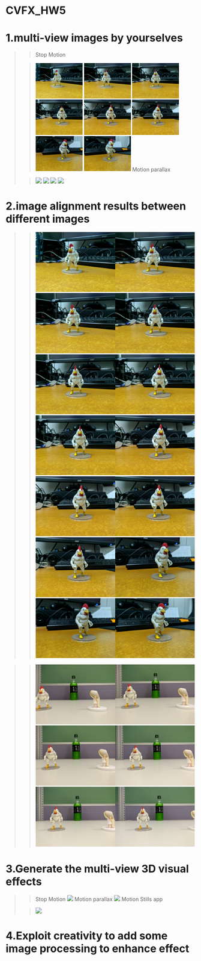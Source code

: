 # CVFX_HW5
  # 1.multi-view images by yourselves
  >> Stop Motion
  >
  >> <img width="125" src="G1.jpg"/>  <img width="125" src="G2.jpg"/>
  >> <img width="125" src="G3.jpg"/>  <img width="125" src="G4.jpg"/>
  >> <img width="125" src="G5.jpg"/>  <img width="125" src="G6.jpg"/>
  >> <img width="125" src="G7.jpg"/>  <img width="125" src="G8.jpg"/>
  >> Motion parallax
  >
  >> <img width="400" src="GGG1.jpg"/>  <img width="400" src="GGG2.jpg"/>
  >> <img width="400" src="GGG3.jpg"/>  <img width="400" src="GGG4.jpg"/>
  # 2.image alignment results between different images
  >> <img src="tryout.jpg"/>  <img src="tryout1.jpg"/>
  >> <img src="tryout2.jpg"/>  <img src="tryout3.jpg"/>
  >> <img src="tryout4.jpg"/>  <img src="tryout5.jpg"/>
  >> <img src="tryout6.jpg"/>

  >> <img src="tryGGG1.jpg"/>
  >> <img src="tryGGG2.jpg"/>
  >> <img src="tryGGG3.jpg"/>




  # 3.Generate the multi-view 3D visual effects
  >> Stop Motion
  >> <img src="BAD3.gif"/>
  >> Motion parallax
  >> <img src="GGG1.gif"/>
  >>Motion Stills app
  >
  >> <img src="export.gif"/>
  
  
  
  
  
  
  # 4.Exploit creativity to add some image processing to enhance effect 
